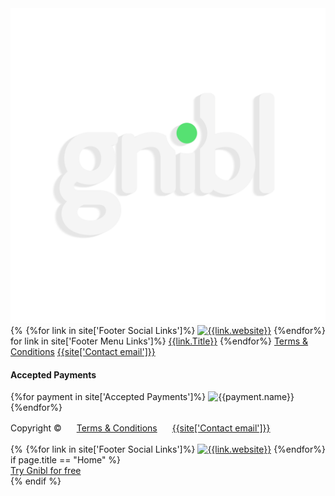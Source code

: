 <footer class="cardboard-bg">
  <div class="footer-wave wave cardboard-bg"></div>
  <div class="container">
    <div class="row">
      <div class="col-sm-12">
        <img class="logo" src="/assets/images/logo.svg" alt="Gnibl" style="display: inline-block;">
        <div class="social visible-xs" style="float:right">
          {%for link in site['Footer Social Links']%}
          <a href="{{link.url}}"><img src="{{link.image}}" alt="{{link.website}}"></a>
          {%endfor%}
        </div>
        <div class="footer-links">
          {%for link in site['Footer Menu Links']%}
          <a href="{{link.URL}}">{{link.Title}}</a>
          {%endfor%}
          <a target="blank" href="{{site['Terms & Conditions file']}}" class="visible-xs">Terms &amp; Conditions</a>
          <a class="visible-xs" href="mailto:{{site['Contact email']}}">{{site['Contact email']}}</a>
        </div>
      </div>
    </div>
    <div class="row">
      <div class="accepted-payments col-sm-6">
        <h4>Accepted Payments</h4>
        {%for payment in site['Accepted Payments']%}
        <img src="{{payment.image}}" alt="{{payment.name}}"></a>
        {%endfor%}
      </div>
    </div>
    <div class="row">
      <div class="col-sm-12">
        <span style="line-height: 50px">Copyright &copy;<script>document.write(new Date().getFullYear())</script></span>
        <a target="blank" href="{{site['Terms & Conditions file']}}" style="margin-left: 20px; line-height: 50px" class="hidden-xs" href="">Terms &amp; Conditions</a>
        <a class="hidden-xs" style="margin-left: 20px" href="mailto:{{site['Contact email']}}">{{site['Contact email']}}</a>
        <div class="social hidden-xs" style="float:right">
          {%for link in site['Footer Social Links']%}
          <a href="{{link.url}}"><img src="{{link.image}}" alt="{{link.website}}"></a>
          {%endfor%}
        </div>
      </div>
    </div>
  </div>
</footer>
{% if page.title == "Home" %}
<div class="fixed-cta"><a class="btn btn-red" href="/trial"><span>Try Gnibl for free</span></a></div>
{% endif %}

<!--LEAN BOOTSTRAP-->
<script src="/assets/bootstrap/js/bootstrap.min.js"></script>
<!--SLICK CAROUSEL-->
<link rel="stylesheet" type="text/css" href="//cdn.jsdelivr.net/jquery.slick/1.6.0/slick.css"/>
<script type="text/javascript" src="//cdn.jsdelivr.net/jquery.slick/1.6.0/slick.min.js"></script>
<!--VALIDATION-->
<script src="https://cdnjs.cloudflare.com/ajax/libs/jquery-validate/1.15.0/jquery.validate.min.js"></script>
<!--INSTAFEED-->
<script src="/assets/script/instafeed.js"></script>
<meta name="viewport" content="width=device-width, initial-scale=1.0">
